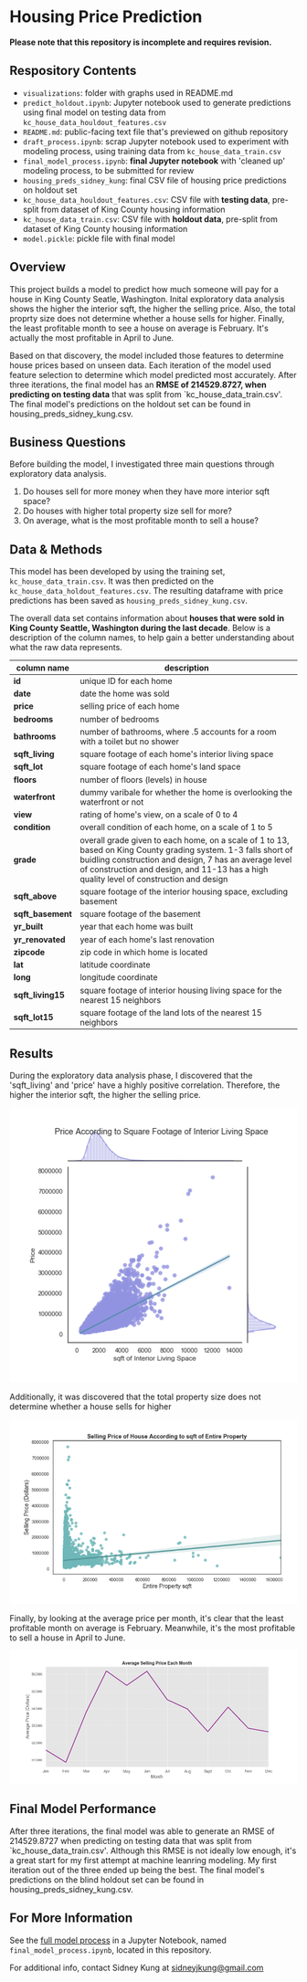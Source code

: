 # Housing Price Prediction
**Please note that this repository is incomplete and requires revision.**

## Respository Contents
* `visualizations`: folder with graphs used in README.md
* `predict_holdout.ipynb`: Jupyter notebook used to generate predictions using final model on testing data from `kc_house_data_houldout_features.csv`
* `README.md`: public-facing text file that's previewed on github repository
* `draft_process.ipynb`: scrap Jupyter notebook used to experiment with modeling process, using training data from `kc_house_data_train.csv`
* `final_model_process.ipynb`: **final Jupyter notebook** with 'cleaned up' modeling process, to be submitted for review
* `housing_preds_sidney_kung`: final CSV file of housing price predictions on holdout set
* `kc_house_data_houldout_features.csv`: CSV file with **testing data**, pre-split from dataset of King County housing information
* `kc_house_data_train.csv`: CSV file with **holdout data**, pre-split from dataset of King County housing information
* `model.pickle`: pickle file with final model

## Overview

This project builds a model to predict how much someone will pay for a house in King County Seatle, Washington. Inital exploratory data analysis shows the higher the interior sqft, the higher the selling price. Also, the total proprty size does not determine whether a house sells for higher. Finally, the least profitable month to see a house on average is February. It's actually the most profitable in April to June. 

Based on that discovery, the model included those features to determine house prices based on unseen data. Each iteration of the model used feature selection to determine which model predicted most accurately. After three iterations, the final model has an **RMSE of 214529.8727, when predicting on testing data** that was split from `kc_house_data_train.csv'. The final model's predictions on the holdout set can be found in housing_preds_sidney_kung.csv.

## Business Questions
Before building the model, I investigated three main questions through exploratory data analysis.
1. Do houses sell for more money when they have more interior sqft space?
2. Do houses with higher total property size sell for more?
3. On average, what is the most profitable month to sell a house?

## Data & Methods

This model has been developed by using the training set, `kc_house_data_train.csv`. It was then predicted on the `kc_house_data_holdout_features.csv`. The resulting dataframe with price predictions has been saved as `housing_preds_sidney_kung.csv`.

The overall data set contains information about **houses that were sold in King County Seattle, Washington during the last decade**. Below is a description of the column names, to help gain a better understanding about what the raw data represents. 

| column name | description |
|-|-|
| **id** | unique ID for each home |
| **date** | date the home was sold |
| **price** | selling price of each home |
| **bedrooms** | number of bedrooms |
| **bathrooms** | number of bathrooms, where .5 accounts for a room with a toilet but no shower |
| **sqft_living** | square footage of each home's interior living space |
| **sqft_lot** | square footage of each home's land space |
| **floors** | number of floors (levels) in house |
| **waterfront** | dummy varibale for whether the home is overlooking the waterfront or not |
| **view** | rating of home's view, on a scale of 0 to 4 |
| **condition** | overall condition of each home, on a scale of 1 to 5 |
| **grade** | overall grade given to each home, on a scale of 1 to 13, based on King County grading system. 1-3 falls short of buidling construction and design, 7 has an average level of construction and design, and 11-13 has a high quality level of construction and design |
| **sqft_above** | square footage of the interior housing space, excluding basement |
| **sqft_basement** | square footage of the basement |
| **yr_built** | year that each home was built |
| **yr_renovated** | year of each home's last renovation |
| **zipcode** | zip code in which home is located |
| **lat** | latitude coordinate |
| **long** | longitude coordinate |
| **sqft_living15** | square footage of interior housing living space for the nearest 15 neighbors |
| **sqft_lot15** | square footage of the land lots of the nearest 15 neighbors |


## Results

During the exploratory data analysis phase, I discovered that the 'sqft_living' and 'price' have a highly positive correlation. Therefore, the higher the interior sqft, the higher the selling price.

![sqft_living](./visualizations/sqft_living.png)


Additionally, it was discovered that the total property size does not determine whether a house sells for higher

![entire_property](./visualizations/entire_property.png)

Finally, by looking at the average price per month, it's clear that the least profitable month on average is February. Meanwhile, it's the most profitable to sell a house in April to June.

![month_sold](./visualizations/month_sold.png)

## Final Model Performance

After three iterations, the final model was able to generate an RMSE of 214529.8727 when predicting on testing data that was split from `kc_house_data_train.csv'. Although this RMSE is not ideally low enough, it's a great start for my first attempt at machine leanring modeling. My first iteration out of the three ended up being the best. The final model's predictions on the blind holdout set can be found in housing_preds_sidney_kung.csv.


## For More Information

See the [full model process](https://github.com/sidneykung/Housing_Price_Model/blob/main/final_model_process.ipynb) in a Jupyter Notebook, named `final_model_process.ipynb`, located in this repository.

For additional info, contact Sidney Kung at sidneyjkung@gmail.com

